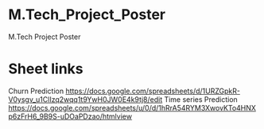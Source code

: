 # M.Tech_Project_Poster
M.Tech Project Poster


# Sheet links 
Churn Prediction https://docs.google.com/spreadsheets/d/1URZGpkR-V0ysgv_u1ClIzq2wqq1t9YwH0JW0E4k9tj8/edit 
Time series Prediction 
https://docs.google.com/spreadsheets/u/0/d/1hRrA54RYM3XwovKTo4HNXp6zFrH6_9B9S-uDOaPDzao/htmlview
